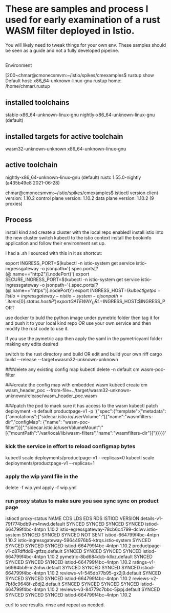 # These are samples and process I  used for early examination of a rust WASM filter deployed in Istio.

You will likely need to tweak things for your own env. These samples should be seen as a guide and not a fully developed pipeline.
##
Environment

[200~chmar@cmonecsmvm:~/istio/spikes/cmexamples$ rustup show
Default host: x86_64-unknown-linux-gnu
rustup home:  /home/chmar/.rustup

installed toolchains
--------------------

stable-x86_64-unknown-linux-gnu
nightly-x86_64-unknown-linux-gnu (default)

installed targets for active toolchain
--------------------------------------

wasm32-unknown-unknown
x86_64-unknown-linux-gnu

active toolchain
----------------

nightly-x86_64-unknown-linux-gnu (default)
rustc 1.55.0-nightly (a435b49e8 2021-06-28)

chmar@cmonecsmvm:~/istio/spikes/cmexamples$ istioctl version
client version: 1.10.2
control plane version: 1.10.2
data plane version: 1.10.2 (9 proxies)

## Process
install kind and create a cluster with the local repo enabled!
install istio into the new cluster
switch kubectl to the istio context
install the bookinfo application and follow their environment set up. 

I had a .sh I sourced with this in it as shortcut:

export INGRESS_PORT=$(kubectl -n istio-system get service istio-ingressgateway -o jsonpath='{.spec.ports[?(@.name=="http2")].nodePort}')
export SECURE_INGRESS_PORT=$(kubectl -n istio-system get service istio-ingressgateway -o jsonpath='{.spec.ports[?(@.name=="https")].nodePort}')
export INGRESS_HOST=$(kubectl get po -l istio=ingressgateway -n istio-system -o jsonpath='{.items[0].status.hostIP}')
export GATEWAY_URL=$INGRESS_HOST:$INGRESS_PORT



use docker to buld the python image under pymetric folder then tag it for and push it to your local kind repo
*OR* use your own service and then modify the rust code to use it.

If you use the pymetric app then apply the yaml in the pymetricyaml folder making eny edits desired

switch to the rust directory and build OR edit and build your own riff
 cargo build --release --target=wasm32-unknown-unknown

###delete any existing config map
kubectl delete -n default cm wasm-poc-filter

###create the config map with embedded wasm
kubectl create cm wasm_header_poc --from-file=../target/wasm32-unknown-unknown/release/wasm_header_poc.wasm

###patch the pod to maek sure it has access to the wasm
kubectl patch deployment -n default productpage-v1 -p '{"spec":{"template":{"metadata":{"annotations":{"sidecar.istio.io/userVolume":"[{\"name\":\"wasmfilters-dir\",\"configMap\": {\"name\": \"wasm-poc-filter\"}}]","sidecar.istio.io/userVolumeMount":"[{\"mountPath\":\"/var/local/lib/wasm-filters\",\"name\":\"wasmfilters-dir\"}]"}}}}}'

### kick the service in effort to reload configmap bytes
kubectl scale deployments/productpage-v1 --replicas=0
kubectl scale deployments/productpage-v1 --replicas=1

### apply the wip yaml file in the 
delete -f wip.yml
apply -f wip.yml

### run proxy status to make sure you see sync sync on product page

istioctl proxy-status
NAME                                                   CDS        LDS        EDS        RDS          ISTIOD                      VERSION
details-v1-79f774bdb9-m4nwd.default                    SYNCED     SYNCED     SYNCED     SYNCED       istiod-664799f4bc-4ntpn     1.10.2
istio-egressgateway-78cb6c4799-dclwv.istio-system      SYNCED     SYNCED     SYNCED     NOT SENT     istiod-664799f4bc-4ntpn     1.10.2
istio-ingressgateway-59644976b5-ktrqs.istio-system     SYNCED     SYNCED     SYNCED     SYNCED       istiod-664799f4bc-4ntpn     1.10.2
productpage-v1-c87dffdd9-gtfzq.default                 SYNCED     SYNCED     SYNCED     SYNCED       istiod-664799f4bc-4ntpn     1.10.2
pymetric-8bd684dcb-kllxz.default                       SYNCED     SYNCED     SYNCED     SYNCED       istiod-664799f4bc-4ntpn     1.10.2
ratings-v1-b6994bb9-m2nhw.default                      SYNCED     SYNCED     SYNCED     SYNCED       istiod-664799f4bc-4ntpn     1.10.2
reviews-v1-545db77b95-gx2j9.default                    SYNCED     SYNCED     SYNCED     SYNCED       istiod-664799f4bc-4ntpn     1.10.2
reviews-v2-7bf8c9648f-z8dj2.default                    SYNCED     SYNCED     SYNCED     SYNCED       istiod-664799f4bc-4ntpn     1.10.2
reviews-v3-84779c7bbc-5jxpj.default                    SYNCED     SYNCED     SYNCED     SYNCED       istiod-664799f4bc-4ntpn     1.10.2


curl to see results. rinse and repeat as needed.



